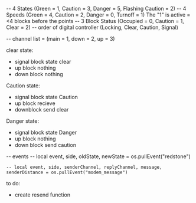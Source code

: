 -- 4 States (Green = 1, Caution = 3, Danger = 5, Flashing Caution = 2)
-- 4 Speeds (Green = 4, Caution = 2, Danger = 0, Turnoff = 1)    The "1" is active =<4 blocks before the points
-- 3 Block Status (Occupied = 0, Caution = 1, Clear = 2)
-- order of digital controller (Locking, Clear, Caution, Signal)


-- channel list = (main = 1, down = 2, up = 3)


clear state:
- signal block state clear
- up block nothing
- down block nothing

Caution state:
- signal block state Caution
- up block recieve
- downblock send clear

Danger state:
- signal block state Danger
- up block nothing
- down block send caution

-- events
    -- local event, side, oldState, newState = os.pullEvent("redstone")

    -- local event, side, senderChannel, replyChannel, message, senderDistance = os.pullEvent("modem_message")


to do:
- create resend function